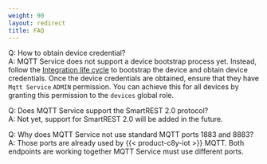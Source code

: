 ```yaml
---
weight: 90
layout: redirect
title: FAQ
---
```


Q: How to obtain device credential?<br/>
A: MQTT Service does not support a device bootstrap process yet. Instead, follow the [Integration life cycle](/device-integration/mqtt/#integration-life-cycle)
to bootstrap the device and obtain device credentials. Once the device credentials are obtained, ensure that they have `Mqtt Service` `ADMIN` permission.
You can achieve this for all devices by granting this permission to the `devices` global role.

Q: Does MQTT Service support the SmartREST 2.0 protocol?<br/>
A: Not yet, support for SmartREST 2.0 will be added in the future.

Q: Why does MQTT Service not use standard MQTT ports 1883 and 8883?<br/>
A: Those ports are already used by {{< product-c8y-iot >}} MQTT. Both endpoints are working together MQTT Service must use different ports.